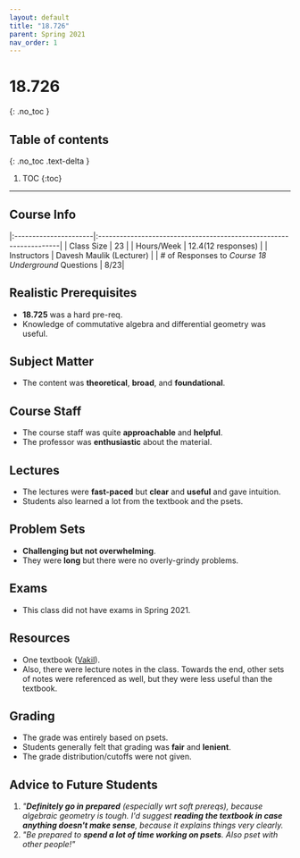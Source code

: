 ```yaml
---
layout: default
title: "18.726"
parent: Spring 2021
nav_order: 1
---
```


# 18.726
{: .no_toc }

## Table of contents
{: .no_toc .text-delta }

1. TOC
{:toc}

---

## Course Info

|:----------------------|:-------------------------------------------------------------------|
| Class Size | 23 |
| Hours/Week | 12.4(12 responses) |
| Instructors | Davesh Maulik (Lecturer) |
| # of Responses to _Course 18 Underground_ Questions | 8/23|

## Realistic Prerequisites

- **18.725** was a hard pre-req.
- Knowledge of commutative algebra and differential geometry was useful.

## Subject Matter

- The content was **theoretical**, **broad**, and **foundational**.

## Course Staff

- The course staff was quite **approachable** and **helpful**.
- The professor was **enthusiastic** about the material.

## Lectures

- The lectures were **fast-paced** but **clear** and **useful** and gave intuition.
- Students also learned a lot from the textbook and the psets.

## Problem Sets

- **Challenging but not overwhelming**.
- They were **long** but there were no overly-grindy problems.

## Exams

- This class did not have exams in Spring 2021.

## Resources

- One textbook ([Vakil](http://math.stanford.edu/~vakil/216blog/FOAGnov1817public.pdf)).
- Also, there were lecture notes in the class. Towards the end, other sets of notes were referenced as well, but they were less useful than the textbook.

## Grading

- The grade was entirely based on psets.
- Students generally felt that grading was **fair** and **lenient**.
- The grade distribution/cutoffs were not given.

## Advice to Future Students

1. _"**Definitely go in prepared** (especially wrt soft prereqs), because algebraic geometry is tough. I'd suggest **reading the textbook in case anything doesn't make sense**, because it explains things very clearly._
2. _"Be prepared to **spend a lot of time working on psets**. Also pset with other people!"_
<!--

## Syllabus

Click [**here**](/assets/files/726_Syllabus_Spring2021.pdf) for a PDF of this course's syllabus. -->
